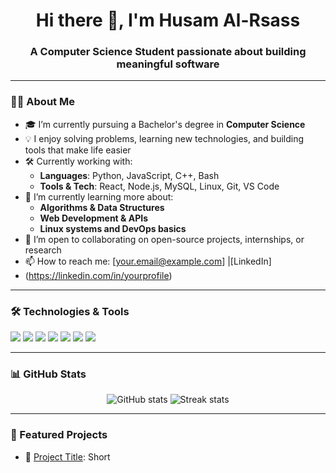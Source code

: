 <h1 align="center">Hi there 👋, I'm Husam Al-Rsass</h1>
<h3 align="center">A Computer Science Student passionate about building meaningful software</h3>

---

### 👨‍💻 About Me

- 🎓 I’m currently pursuing a Bachelor's degree in **Computer Science**
- 💡 I enjoy solving problems, learning new technologies, and building tools that make life easier
- 🛠️ Currently working with:
  - **Languages**: Python, JavaScript, C++, Bash
  - **Tools & Tech**: React, Node.js, MySQL, Linux, Git, VS Code
- 🌱 I’m currently learning more about:
  - **Algorithms & Data Structures**
  - **Web Development & APIs**
  - **Linux systems and DevOps basics**
- 👯 I’m open to collaborating on open-source projects, internships, or research
- 📫 How to reach me:
  [your.email@example.com] |[LinkedIn]
- (https://linkedin.com/in/yourprofile)

---

### 🛠️ Technologies & Tools

<p align="left">
  <img src="https://img.shields.io/badge/Python-3776AB?style=for-the-badge&logo=python&logoColor=white"/>
  <img src="https://img.shields.io/badge/C++-00599C?style=for-the-badge&logo=c%2B%2B&logoColor=white"/>
  <img src="https://img.shields.io/badge/JavaScript-F7DF1E?style=for-the-badge&logo=javascript&logoColor=black"/>
  <img src="https://img.shields.io/badge/React-20232A?style=for-the-badge&logo=react&logoColor=61DAFB"/>
  <img src="https://img.shields.io/badge/Node.js-339933?style=for-the-badge&logo=nodedotjs&logoColor=white"/>
  <img src="https://img.shields.io/badge/Linux-FCC624?style=for-the-badge&logo=linux&logoColor=black"/>
  <img src="https://img.shields.io/badge/Git-F05032?style=for-the-badge&logo=git&logoColor=white"/>
</p>

---

### 📊 GitHub Stats

<p align="center">
  <img src="https://github-readme-stats.vercel.app/api?username=0s-a&show_icons=true&theme=tokyonight" alt="GitHub stats"/>
  <img src="https://github-readme-streak-stats.herokuapp.com?user=0s-a&theme=tokyonight&date_format=M%20j%5B%2C%20Y%5D" alt="Streak stats"/>
</p>

---

### 📂 Featured Projects

- 🔧 [Project Title](https://github.com/your-username/project-name): Short

<!--
**0s-a/0s-a** is a ✨ _special_ ✨ repository because its `README.md` (this file) appears on your GitHub profile.

Here are some ideas to get you started:

- 🔭 I’m currently working on ...
- 🌱 I’m currently learning ...
- 👯 I’m looking to collaborate on ...
- 🤔 I’m looking for help with ...
- 💬 Ask me about ...
- 📫 How to reach me: ...
- 😄 Pronouns: ...
- ⚡ Fun fact: ...
-->
